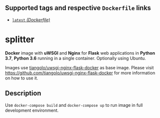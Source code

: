 ## Supported tags and respective `Dockerfile` links

* [`latest` _(Dockerfile)_](https://github.com/BasilisAndr/splitter/blob/master/Dockerfile)

# splitter

**Docker** image with **uWSGI** and **Nginx** for **Flask** web applications in **Python 3.7**, **Python 3.6** running in a single container. Optionally using Ubuntu.

Images use [tiangolo/uwsgi-nginx-flask-docker](https://hub.docker.com/r/tiangolo/uwsgi-nginx-flask/) as base image. Please visit https://github.com/tiangolo/uwsgi-nginx-flask-docker for more information on how to use it.

## Description

Use `docker-compose build` and `docker-compose up` to run image in full development environment.

